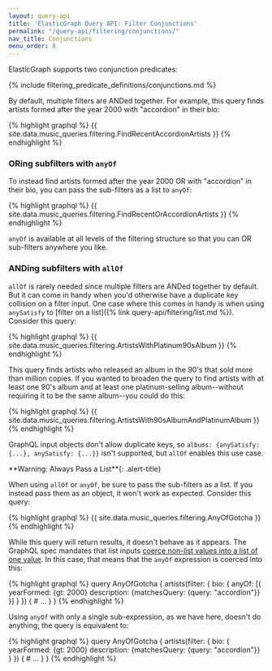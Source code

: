 ```yaml
---
layout: query-api
title: 'ElasticGraph Query API: Filter Conjunctions'
permalink: "/query-api/filtering/conjunctions/"
nav_title: Conjunctions
menu_order: 8
---
```

ElasticGraph supports two conjunction predicates:

{% include filtering_predicate_definitions/conjunctions.md %}

By default, multiple filters are ANDed together. For example, this query finds artists
formed after the year 2000 with "accordion" in their bio:

{% highlight graphql %}
{{ site.data.music_queries.filtering.FindRecentAccordionArtists }}
{% endhighlight %}

### ORing subfilters with `anyOf`

To instead find artists formed after the year 2000 OR with "accordion" in their bio, you
can pass the sub-filters as a list to `anyOf`:

{% highlight graphql %}
{{ site.data.music_queries.filtering.FindRecentOrAccordionArtists }}
{% endhighlight %}

`anyOf` is available at all levels of the filtering structure so that you can OR
sub-filters anywhere you like.

### ANDing subfilters with `allOf`

`allOf` is rarely needed since multiple filters are ANDed together by default. But it can
come in handy when you'd otherwise have a duplicate key collision on a filter input. One
case where this comes in handy is when using `anySatisfy` to [filter on a
list]({% link query-api/filtering/list.md %}). Consider this query:

{% highlight graphql %}
{{ site.data.music_queries.filtering.ArtistsWithPlatinum90sAlbum }}
{% endhighlight %}

This query finds artists who released an album in the 90's that sold more than million copies.
If you wanted to broaden the query to find artists with at least one 90's album and at least one
platinum-selling album--without requiring it to be the same album--you could do this:

{% highlight graphql %}
{{ site.data.music_queries.filtering.ArtistsWith90sAlbumAndPlatinumAlbum }}
{% endhighlight %}

GraphQL input objects don't allow duplicate keys, so
`albums: {anySatisfy: {...}, anySatisfy: {...}}` isn't supported, but `allOf`
enables this use case.

<div class="alert-warning" markdown="1">
**Warning: Always Pass a List**{: .alert-title}

When using `allOf` or `anyOf`, be sure to pass the sub-filters as a list. If you instead
pass them as an object, it won't work as expected. Consider this query:

{% highlight graphql %}
{{ site.data.music_queries.filtering.AnyOfGotcha }}
{% endhighlight %}

While this query will return results, it doesn't behave as it appears. The GraphQL
spec mandates that list inputs [coerce non-list values into a list of one
value](https://spec.graphql.org/October2021/#sec-List.Input-Coercion). In this case,
that means that the `anyOf` expression is coerced into this:

{% highlight graphql %}
query AnyOfGotcha {
  artists(filter: {
    bio: {
      anyOf: [{
        yearFormed: {gt: 2000}
        description: {matchesQuery: {query: "accordion"}}
      }]
    }
  }) {
    # ...
  }
}
{% endhighlight %}

Using `anyOf` with only a single sub-expression, as we have here, doesn't do anything;
the query is equivalent to:

{% highlight graphql %}
query AnyOfGotcha {
  artists(filter: {
    bio: {
      yearFormed: {gt: 2000}
      description: {matchesQuery: {query: "accordion"}}
    }
  }) {
    # ...
  }
}
{% endhighlight %}
</div>
